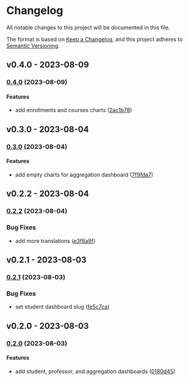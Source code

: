 # Changelog

All notable changes to this project will be documented in this file.

The format is based on [Keep a Changelog](https://keepachangelog.com/en/1.0.0/),
and this project adheres to [Semantic Versioning](https://semver.org/spec/v2.0.0.html).

## v0.4.0 - 2023-08-09

### [0.4.0](https://github.com/eduNEXT/tutor-contrib-aspects-unidigital/compare/v0.3.0...v0.4.0) (2023-08-09)

#### Features

- add enrollments and courses charts ([2ac1b78](https://github.com/eduNEXT/tutor-contrib-aspects-unidigital/commit/2ac1b78c4ad91e567d94b208bee260c1537a6ef5))

## v0.3.0 - 2023-08-04

### [0.3.0](https://github.com/eduNEXT/tutor-contrib-aspects-unidigital/compare/v0.2.2...v0.3.0) (2023-08-04)

#### Features

- add empty charts for aggregation dashboard ([7f9fda7](https://github.com/eduNEXT/tutor-contrib-aspects-unidigital/commit/7f9fda70a2f6a0bf7dd0df05b9991e6878c2adea))

## v0.2.2 - 2023-08-04

### [0.2.2](https://github.com/eduNEXT/tutor-contrib-aspects-unidigital/compare/v0.2.1...v0.2.2) (2023-08-04)

### Bug Fixes

- add more translations ([e3f8a9f](https://github.com/eduNEXT/tutor-contrib-aspects-unidigital/commit/e3f8a9f49ea19ce16e1a15f0d1ad78e2a509cf20))

## v0.2.1 - 2023-08-03

### [0.2.1](https://github.com/eduNEXT/tutor-contrib-aspects-unidigital/compare/v0.2.0...v0.2.1) (2023-08-03)

### Bug Fixes

- set student dashboard slug ([fe5c7ca](https://github.com/eduNEXT/tutor-contrib-aspects-unidigital/commit/fe5c7cab5c860e4788bbbab9c36c861586d1996b))

## v0.2.0 - 2023-08-03

### [0.2.0](https://github.com/eduNEXT/tutor-contrib-aspects-unidigital/compare/v0.1.0...v0.2.0) (2023-08-03)

#### Features

- add student, professor, and aggregation dashboards ([0180d45](https://github.com/eduNEXT/tutor-contrib-aspects-unidigital/commit/0180d45f9b0cfd7004d29f7c7b301651cf5f9d9d))
